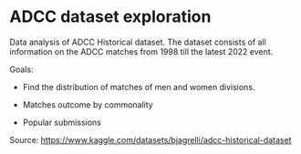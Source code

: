 # **ADCC dataset exploration**

Data analysis of ADCC Historical dataset. The dataset consists of all information on the ADCC matches from 1998 till the latest 2022 event.

Goals:

-   Find the distribution of matches of men and women divisions.

-   Matches outcome by commonality

-   Popular submissions

Source: <https://www.kaggle.com/datasets/bjagrelli/adcc-historical-dataset>
